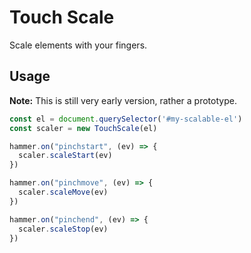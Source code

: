 # Touch Scale
Scale elements with your fingers.

## Usage
**Note:** This is still very early version, rather a prototype.

```javascript
const el = document.querySelector('#my-scalable-el')
const scaler = new TouchScale(el)

hammer.on("pinchstart", (ev) => {
  scaler.scaleStart(ev)
})

hammer.on("pinchmove", (ev) => {
  scaler.scaleMove(ev)
})

hammer.on("pinchend", (ev) => {
  scaler.scaleStop(ev)
})
```
